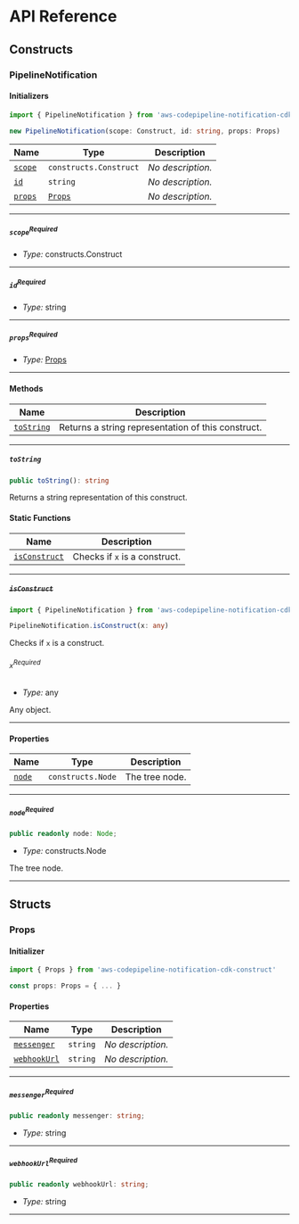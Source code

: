 # API Reference <a name="API Reference" id="api-reference"></a>

## Constructs <a name="Constructs" id="Constructs"></a>

### PipelineNotification <a name="PipelineNotification" id="aws-codepipeline-notification-cdk-construct.PipelineNotification"></a>

#### Initializers <a name="Initializers" id="aws-codepipeline-notification-cdk-construct.PipelineNotification.Initializer"></a>

```typescript
import { PipelineNotification } from 'aws-codepipeline-notification-cdk-construct'

new PipelineNotification(scope: Construct, id: string, props: Props)
```

| **Name** | **Type** | **Description** |
| --- | --- | --- |
| <code><a href="#aws-codepipeline-notification-cdk-construct.PipelineNotification.Initializer.parameter.scope">scope</a></code> | <code>constructs.Construct</code> | *No description.* |
| <code><a href="#aws-codepipeline-notification-cdk-construct.PipelineNotification.Initializer.parameter.id">id</a></code> | <code>string</code> | *No description.* |
| <code><a href="#aws-codepipeline-notification-cdk-construct.PipelineNotification.Initializer.parameter.props">props</a></code> | <code><a href="#aws-codepipeline-notification-cdk-construct.Props">Props</a></code> | *No description.* |

---

##### `scope`<sup>Required</sup> <a name="scope" id="aws-codepipeline-notification-cdk-construct.PipelineNotification.Initializer.parameter.scope"></a>

- *Type:* constructs.Construct

---

##### `id`<sup>Required</sup> <a name="id" id="aws-codepipeline-notification-cdk-construct.PipelineNotification.Initializer.parameter.id"></a>

- *Type:* string

---

##### `props`<sup>Required</sup> <a name="props" id="aws-codepipeline-notification-cdk-construct.PipelineNotification.Initializer.parameter.props"></a>

- *Type:* <a href="#aws-codepipeline-notification-cdk-construct.Props">Props</a>

---

#### Methods <a name="Methods" id="Methods"></a>

| **Name** | **Description** |
| --- | --- |
| <code><a href="#aws-codepipeline-notification-cdk-construct.PipelineNotification.toString">toString</a></code> | Returns a string representation of this construct. |

---

##### `toString` <a name="toString" id="aws-codepipeline-notification-cdk-construct.PipelineNotification.toString"></a>

```typescript
public toString(): string
```

Returns a string representation of this construct.

#### Static Functions <a name="Static Functions" id="Static Functions"></a>

| **Name** | **Description** |
| --- | --- |
| <code><a href="#aws-codepipeline-notification-cdk-construct.PipelineNotification.isConstruct">isConstruct</a></code> | Checks if `x` is a construct. |

---

##### ~~`isConstruct`~~ <a name="isConstruct" id="aws-codepipeline-notification-cdk-construct.PipelineNotification.isConstruct"></a>

```typescript
import { PipelineNotification } from 'aws-codepipeline-notification-cdk-construct'

PipelineNotification.isConstruct(x: any)
```

Checks if `x` is a construct.

###### `x`<sup>Required</sup> <a name="x" id="aws-codepipeline-notification-cdk-construct.PipelineNotification.isConstruct.parameter.x"></a>

- *Type:* any

Any object.

---

#### Properties <a name="Properties" id="Properties"></a>

| **Name** | **Type** | **Description** |
| --- | --- | --- |
| <code><a href="#aws-codepipeline-notification-cdk-construct.PipelineNotification.property.node">node</a></code> | <code>constructs.Node</code> | The tree node. |

---

##### `node`<sup>Required</sup> <a name="node" id="aws-codepipeline-notification-cdk-construct.PipelineNotification.property.node"></a>

```typescript
public readonly node: Node;
```

- *Type:* constructs.Node

The tree node.

---


## Structs <a name="Structs" id="Structs"></a>

### Props <a name="Props" id="aws-codepipeline-notification-cdk-construct.Props"></a>

#### Initializer <a name="Initializer" id="aws-codepipeline-notification-cdk-construct.Props.Initializer"></a>

```typescript
import { Props } from 'aws-codepipeline-notification-cdk-construct'

const props: Props = { ... }
```

#### Properties <a name="Properties" id="Properties"></a>

| **Name** | **Type** | **Description** |
| --- | --- | --- |
| <code><a href="#aws-codepipeline-notification-cdk-construct.Props.property.messenger">messenger</a></code> | <code>string</code> | *No description.* |
| <code><a href="#aws-codepipeline-notification-cdk-construct.Props.property.webhookUrl">webhookUrl</a></code> | <code>string</code> | *No description.* |

---

##### `messenger`<sup>Required</sup> <a name="messenger" id="aws-codepipeline-notification-cdk-construct.Props.property.messenger"></a>

```typescript
public readonly messenger: string;
```

- *Type:* string

---

##### `webhookUrl`<sup>Required</sup> <a name="webhookUrl" id="aws-codepipeline-notification-cdk-construct.Props.property.webhookUrl"></a>

```typescript
public readonly webhookUrl: string;
```

- *Type:* string

---




